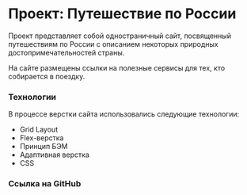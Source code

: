 # Проект: Путешествие по России

Проект представляет собой одностраничный сайт, посвященный путешествиям по России с описанием некоторых природных достопримечательностей страны.

На сайте размещены ссылки на полезные сервисы для тех, кто собирается в поездку.

### Технологии
В процессе верстки сайта использовались следующие технологии:
* Grid Layout
* Flex-верстка
* Принцип БЭМ
* Адаптивная верстка
* CSS

### Ссылка на GitHub
